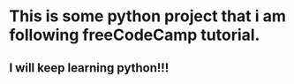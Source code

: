 # This is some python project that i am following freeCodeCamp tutorial.
## I will keep learning python!!!
